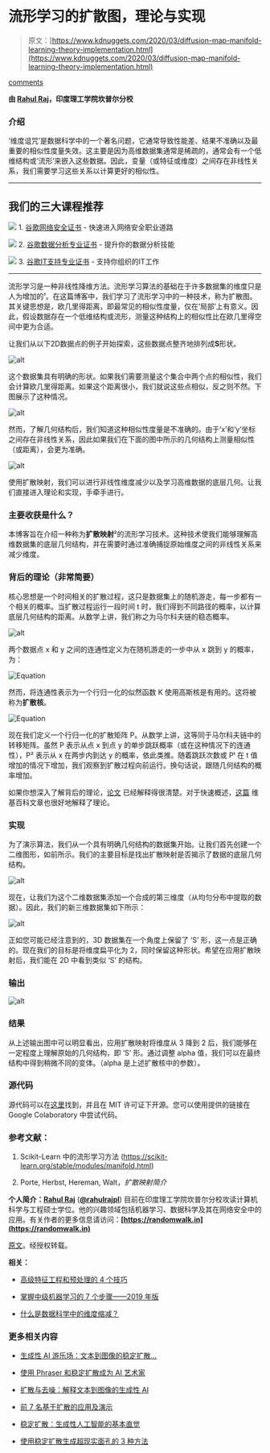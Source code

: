 # 流形学习的扩散图，理论与实现

> 原文：[https://www.kdnuggets.com/2020/03/diffusion-map-manifold-learning-theory-implementation.html](https://www.kdnuggets.com/2020/03/diffusion-map-manifold-learning-theory-implementation.html)

[comments](#comments)

**由 [Rahul Raj](https://randomwalk.in)，印度理工学院坎普尔分校**

### 介绍

‘维度诅咒’是数据科学中的一个著名问题，它通常导致性能差、结果不准确以及最重要的相似性度量失效。这主要是因为高维数据集通常是稀疏的，通常会有一个低维结构或‘流形’来嵌入这些数据。因此，变量（或特征或维度）之间存在非线性关系，我们需要学习这些关系以计算更好的相似性。

* * *

## 我们的三大课程推荐

![](../Images/0244c01ba9267c002ef39d4907e0b8fb.png) 1\. [谷歌网络安全证书](https://www.kdnuggets.com/google-cybersecurity) - 快速进入网络安全职业道路

![](../Images/e225c49c3c91745821c8c0368bf04711.png) 2\. [谷歌数据分析专业证书](https://www.kdnuggets.com/google-data-analytics) - 提升你的数据分析技能

![](../Images/0244c01ba9267c002ef39d4907e0b8fb.png) 3\. [谷歌IT支持专业证书](https://www.kdnuggets.com/google-itsupport) - 支持你组织的IT工作

* * *

流形学习是一种非线性降维方法。流形学习算法的基础在于许多数据集的维度只是人为增加的¹。在这篇博客中，我们学习了流形学习中的一种技术，称为扩散图。其关键思想是，欧几里得距离，即最常见的相似性度量，仅在‘局部’上有意义。因此，假设数据存在一个低维结构或流形，测量这种结构上的相似性比在欧几里得空间中更为合适。

让我们从以下2D数据点的例子开始探索，这些数据点整齐地排列成**S**形状。

![alt](../Images/50288a3fb0963cff7205af177fd02cab.png)

这个数据集具有明确的形状。如果我们需要测量这个集合中两个点的相似性，我们会计算欧几里得距离。如果这个距离很小，我们就说这些点相似，反之则不然。下图展示了这种情况。

![alt](../Images/46b1f89c723e1d052a6d9a78b04e3107.png)

然而，了解几何结构后，我们知道这种相似性度量是不准确的。由于‘x’和‘y’坐标之间存在非线性关系，因此如果我们在下面的图中所示的几何结构上测量相似性（或距离），会更为准确。

![alt](../Images/8f0caf1bcaf021a1c7a22b86b2ace876.png)

使用扩散映射，我们可以进行非线性维度减少以及学习高维数据的底层几何。让我们直接进入理论和实现，手牵手进行。

### 主要收获是什么？

本博客旨在介绍一种称为**扩散映射**²的流形学习技术。这种技术使我们能够理解高维数据集的底层几何结构，并在需要时通过准确捕捉原始维度之间的非线性关系来减少维度。

### 背后的理论（非常简要）

核心思想是一个时间相关的扩散过程，这只是数据集上的随机游走，每一步都有一个相关的概率。当扩散过程运行一段时间 t 时，我们得到不同路径的概率，以计算底层几何结构的距离。从数学上讲，我们称之为马尔科夫链的稳态概率。

![alt](../Images/5fee970a0b7519d60665416cdf94c65c.png)

两个数据点 x 和 y 之间的连通性定义为在随机游走的一步中从 x 跳到 y 的概率，为：

![Equation](../Images/9fd609a3923aa64072013c1b281bb5e1.png)

然而，将连通性表示为一个行归一化的似然函数 K 使用高斯核是有用的。这将被称为**扩散核**。

![Equation](../Images/b9f427b46dffb629be7b5d29599d85fa.png)

现在我们定义一个行归一化的扩散矩阵 P。从数学上讲，这等同于马尔科夫链中的转移矩阵。虽然 P 表示从点 x 到点 y 的单步跳跃概率（或在这种情况下的连通性），P² 表示从 x 在两步内到达 y 的概率，依此类推。随着跳跃次数或 Pᵗ 在 t 值增加的情况下增加，我们观察到扩散过程向前运行。换句话说，跟随几何结构的概率增加。

如果你想深入了解背后的理论，[论文](https://inside.mines.edu/~whereman/talks/delaPorte-Herbst-Hereman-vanderWalt-DiffusionMaps-PRASA2008.pdf) 已经解释得很清楚。对于快速概述，[这篇](https://en.wikipedia.org/wiki/Diffusion_map) 维基百科文章也很好地解释了理论。

### 实现

为了演示算法，我们从一个具有明确几何结构的数据集开始。让我们首先创建一个二维图形，如前所示。我们的主要目标是找出扩散映射是否揭示了数据的底层几何结构。

![alt](../Images/50288a3fb0963cff7205af177fd02cab.png)

现在，让我们为这个二维数据集添加一个合成的第三维度（从均匀分布中提取的数据）。因此，我们的新三维数据集如下所示：

![alt](../Images/6d5db19bd974ce6dab18d154de4f268b.png)

正如您可能已经注意到的，3D 数据集在一个角度上保留了 ‘S’ 形，这一点是正确的。现在我们的目标是将维度扁平化为 2，同时保留这种形状。希望在应用扩散映射后，我们能在 2D 中看到类似 ‘S’ 的结构。

### 输出

![alt](../Images/ed9ce1e228008f1fdb4ab3e9fc3e9c99.png)

### 结果

从上述输出图中可以明显看出，应用扩散映射将维度从 3 降到 2 后，我们能够在一定程度上理解原始的几何结构，即 ‘S’ 形。通过调整 alpha 值，我们可以在最终结构中得到稍微不同的变体。（alpha 是上述扩散核中的参数）。

### 源代码

源代码可以在[这里](https://gist.github.com/rahulrajpl/36a5724d0c261b915292182b1d741393)找到，并且在 MIT 许可证下开源。您可以使用提供的链接在 Google Colaboratory 中尝试代码。

### 参考文献：

1.  Scikit-Learn 中的流形学习方法 (https://scikit-learn.org/stable/modules/manifold.html)

1.  Porte, Herbst, Hereman, Walt，*扩散映射简介*

**个人简介：[Rahul Raj](https://www.linkedin.com/in/rahul-r-909409184/)** (**[@rahulrajpl](https://twitter.com/rahulrajpl)**) 目前在印度理工学院坎普尔分校攻读计算机科学与工程硕士学位。他的兴趣领域包括机器学习、数据科学及其在网络安全中的应用。有关作者的更多信息请访问：**[https://randomwalk.in](https://randomwalk.in)**

[原文](https://randomwalk.in/python/ml/2020/03/14/Diffusion-Map.html)。经授权转载。

**相关：**

+   [高级特征工程和预处理的 4 个技巧](/2019/08/4-tips-advanced-feature-engineering-preprocessing.html)

+   [掌握中级机器学习的 7 个步骤——2019 年版](/2019/06/7-steps-mastering-intermediate-machine-learning-python.html)

+   [什么是数据科学中的维度缩减？](/2019/01/dimension-reduction-data-science.html)

### 更多相关内容

+   [生成性 AI 游乐场：文本到图像的稳定扩散…](https://www.kdnuggets.com/2024/02/intel-generative-ai-playground-text-to-image-stable-diffusion)

+   [使用 Phraser 和稳定扩散成为 AI 艺术家](https://www.kdnuggets.com/2022/09/become-ai-artist-phraser-stable-diffusion.html)

+   [扩散与去噪：解释文本到图像的生成性 AI](https://www.kdnuggets.com/diffusion-and-denoising-explaining-text-to-image-generative-ai)

+   [前 7 名基于扩散的应用及演示](https://www.kdnuggets.com/2022/10/top-7-diffusionbased-applications-demos.html)

+   [稳定扩散：生成性人工智能的基本直觉](https://www.kdnuggets.com/2023/06/stable-diffusion-basic-intuition-behind-generative-ai.html)

+   [使用稳定扩散生成超现实面孔的 3 种方法](https://www.kdnuggets.com/3-ways-to-generate-hyper-realistic-faces-using-stable-diffusion)
